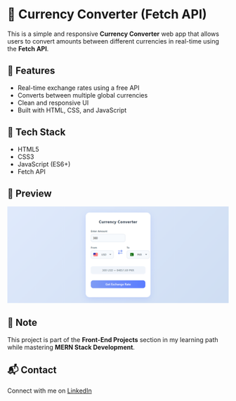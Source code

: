 # 💱 Currency Converter (Fetch API)

This is a simple and responsive **Currency Converter** web app that allows users to convert amounts between different currencies in real-time using the **Fetch API**.

## 🚀 Features

- Real-time exchange rates using a free API
- Converts between multiple global currencies
- Clean and responsive UI
- Built with HTML, CSS, and JavaScript

## 🧪 Tech Stack

- HTML5
- CSS3
- JavaScript (ES6+)
- Fetch API


## 📸 Preview

![Currency Converter UI image](image.png)

## 📌 Note

This project is part of the **Front-End Projects** section in my learning path while mastering **MERN Stack Development**.

## 📬 Contact

Connect with me on [LinkedIn](https://www.linkedin.com/in/jawad-arshad-81773830a/)
